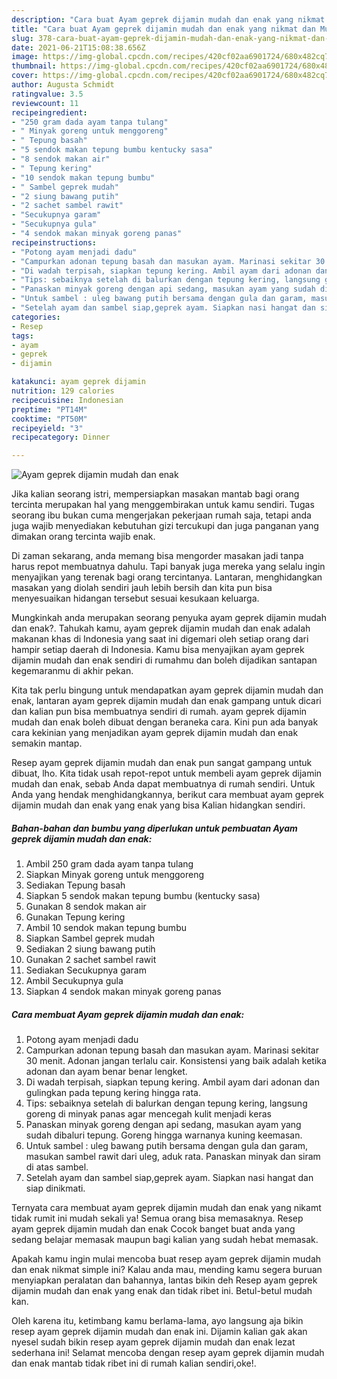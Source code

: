 ```yaml
---
description: "Cara buat Ayam geprek dijamin mudah dan enak yang nikmat dan Mudah Dibuat"
title: "Cara buat Ayam geprek dijamin mudah dan enak yang nikmat dan Mudah Dibuat"
slug: 378-cara-buat-ayam-geprek-dijamin-mudah-dan-enak-yang-nikmat-dan-mudah-dibuat
date: 2021-06-21T15:08:38.656Z
image: https://img-global.cpcdn.com/recipes/420cf02aa6901724/680x482cq70/ayam-geprek-dijamin-mudah-dan-enak-foto-resep-utama.jpg
thumbnail: https://img-global.cpcdn.com/recipes/420cf02aa6901724/680x482cq70/ayam-geprek-dijamin-mudah-dan-enak-foto-resep-utama.jpg
cover: https://img-global.cpcdn.com/recipes/420cf02aa6901724/680x482cq70/ayam-geprek-dijamin-mudah-dan-enak-foto-resep-utama.jpg
author: Augusta Schmidt
ratingvalue: 3.5
reviewcount: 11
recipeingredient:
- "250 gram dada ayam tanpa tulang"
- " Minyak goreng untuk menggoreng"
- " Tepung basah"
- "5 sendok makan tepung bumbu kentucky sasa"
- "8 sendok makan air"
- " Tepung kering"
- "10 sendok makan tepung bumbu"
- " Sambel geprek mudah"
- "2 siung bawang putih"
- "2 sachet sambel rawit"
- "Secukupnya garam"
- "Secukupnya gula"
- "4 sendok makan minyak goreng panas"
recipeinstructions:
- "Potong ayam menjadi dadu"
- "Campurkan adonan tepung basah dan masukan ayam. Marinasi sekitar 30 menit. Adonan jangan terlalu cair. Konsistensi yang baik adalah ketika adonan dan ayam benar benar lengket."
- "Di wadah terpisah, siapkan tepung kering. Ambil ayam dari adonan dan gulingkan pada tepung kering hingga rata."
- "Tips: sebaiknya setelah di balurkan dengan tepung kering, langsung goreng di minyak panas agar mencegah kulit menjadi keras"
- "Panaskan minyak goreng dengan api sedang, masukan ayam yang sudah dibaluri tepung. Goreng hingga warnanya kuning keemasan."
- "Untuk sambel : uleg bawang putih bersama dengan gula dan garam, masukan sambel rawit dari uleg, aduk rata. Panaskan minyak dan siram di atas sambel."
- "Setelah ayam dan sambel siap,geprek ayam. Siapkan nasi hangat dan siap dinikmati."
categories:
- Resep
tags:
- ayam
- geprek
- dijamin

katakunci: ayam geprek dijamin 
nutrition: 129 calories
recipecuisine: Indonesian
preptime: "PT14M"
cooktime: "PT50M"
recipeyield: "3"
recipecategory: Dinner

---
```



![Ayam geprek dijamin mudah dan enak](https://img-global.cpcdn.com/recipes/420cf02aa6901724/680x482cq70/ayam-geprek-dijamin-mudah-dan-enak-foto-resep-utama.jpg)

Jika kalian seorang istri, mempersiapkan masakan mantab bagi orang tercinta merupakan hal yang menggembirakan untuk kamu sendiri. Tugas seorang ibu bukan cuma mengerjakan pekerjaan rumah saja, tetapi anda juga wajib menyediakan kebutuhan gizi tercukupi dan juga panganan yang dimakan orang tercinta wajib enak.

Di zaman  sekarang, anda memang bisa mengorder masakan jadi tanpa harus repot membuatnya dahulu. Tapi banyak juga mereka yang selalu ingin menyajikan yang terenak bagi orang tercintanya. Lantaran, menghidangkan masakan yang diolah sendiri jauh lebih bersih dan kita pun bisa menyesuaikan hidangan tersebut sesuai kesukaan keluarga. 



Mungkinkah anda merupakan seorang penyuka ayam geprek dijamin mudah dan enak?. Tahukah kamu, ayam geprek dijamin mudah dan enak adalah makanan khas di Indonesia yang saat ini digemari oleh setiap orang dari hampir setiap daerah di Indonesia. Kamu bisa menyajikan ayam geprek dijamin mudah dan enak sendiri di rumahmu dan boleh dijadikan santapan kegemaranmu di akhir pekan.

Kita tak perlu bingung untuk mendapatkan ayam geprek dijamin mudah dan enak, lantaran ayam geprek dijamin mudah dan enak gampang untuk dicari dan kalian pun bisa membuatnya sendiri di rumah. ayam geprek dijamin mudah dan enak boleh dibuat dengan beraneka cara. Kini pun ada banyak cara kekinian yang menjadikan ayam geprek dijamin mudah dan enak semakin mantap.

Resep ayam geprek dijamin mudah dan enak pun sangat gampang untuk dibuat, lho. Kita tidak usah repot-repot untuk membeli ayam geprek dijamin mudah dan enak, sebab Anda dapat membuatnya di rumah sendiri. Untuk Anda yang hendak menghidangkannya, berikut cara membuat ayam geprek dijamin mudah dan enak yang enak yang bisa Kalian hidangkan sendiri.

<!--inarticleads1-->

##### Bahan-bahan dan bumbu yang diperlukan untuk pembuatan Ayam geprek dijamin mudah dan enak:

1. Ambil 250 gram dada ayam tanpa tulang
1. Siapkan  Minyak goreng untuk menggoreng
1. Sediakan  Tepung basah
1. Siapkan 5 sendok makan tepung bumbu (kentucky sasa)
1. Gunakan 8 sendok makan air
1. Gunakan  Tepung kering
1. Ambil 10 sendok makan tepung bumbu
1. Siapkan  Sambel geprek mudah
1. Sediakan 2 siung bawang putih
1. Gunakan 2 sachet sambel rawit
1. Sediakan Secukupnya garam
1. Ambil Secukupnya gula
1. Siapkan 4 sendok makan minyak goreng panas




<!--inarticleads2-->

##### Cara membuat Ayam geprek dijamin mudah dan enak:

1. Potong ayam menjadi dadu
1. Campurkan adonan tepung basah dan masukan ayam. Marinasi sekitar 30 menit. Adonan jangan terlalu cair. Konsistensi yang baik adalah ketika adonan dan ayam benar benar lengket.
1. Di wadah terpisah, siapkan tepung kering. Ambil ayam dari adonan dan gulingkan pada tepung kering hingga rata.
1. Tips: sebaiknya setelah di balurkan dengan tepung kering, langsung goreng di minyak panas agar mencegah kulit menjadi keras
1. Panaskan minyak goreng dengan api sedang, masukan ayam yang sudah dibaluri tepung. Goreng hingga warnanya kuning keemasan.
1. Untuk sambel : uleg bawang putih bersama dengan gula dan garam, masukan sambel rawit dari uleg, aduk rata. Panaskan minyak dan siram di atas sambel.
1. Setelah ayam dan sambel siap,geprek ayam. Siapkan nasi hangat dan siap dinikmati.




Ternyata cara membuat ayam geprek dijamin mudah dan enak yang nikamt tidak rumit ini mudah sekali ya! Semua orang bisa memasaknya. Resep ayam geprek dijamin mudah dan enak Cocok banget buat anda yang sedang belajar memasak maupun bagi kalian yang sudah hebat memasak.

Apakah kamu ingin mulai mencoba buat resep ayam geprek dijamin mudah dan enak nikmat simple ini? Kalau anda mau, mending kamu segera buruan menyiapkan peralatan dan bahannya, lantas bikin deh Resep ayam geprek dijamin mudah dan enak yang enak dan tidak ribet ini. Betul-betul mudah kan. 

Oleh karena itu, ketimbang kamu berlama-lama, ayo langsung aja bikin resep ayam geprek dijamin mudah dan enak ini. Dijamin kalian gak akan nyesel sudah bikin resep ayam geprek dijamin mudah dan enak lezat sederhana ini! Selamat mencoba dengan resep ayam geprek dijamin mudah dan enak mantab tidak ribet ini di rumah kalian sendiri,oke!.


